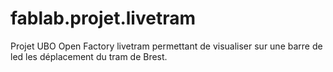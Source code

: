 # fablab.projet.livetram
Projet UBO Open Factory livetram permettant de visualiser sur une barre de led les déplacement du tram de Brest.
